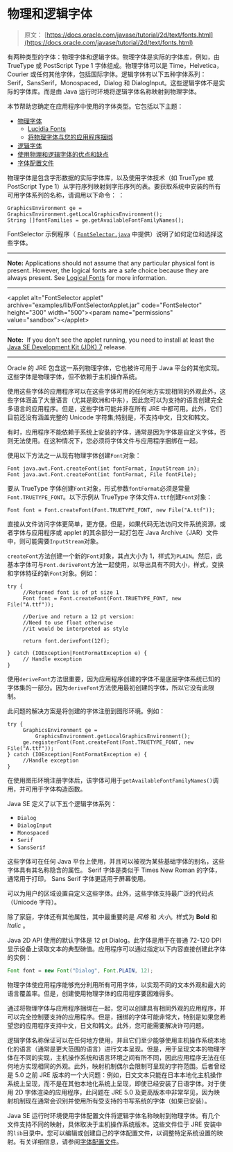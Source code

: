 # 物理和逻辑字体

> 原文： [https://docs.oracle.com/javase/tutorial/2d/text/fonts.html](https://docs.oracle.com/javase/tutorial/2d/text/fonts.html)

有两种类型的字体：物理字体和逻辑字体。物理字体是实际的字体库，例如，由 TrueType 或 PostScript Type 1 字体组成。物理字体可以是 Time，Helvetica，Courier 或任何其他字体，包括国际字体。逻辑字体有以下五种字体系列：Serif，SansSerif，Monospaced，Dialog 和 DialogInput。这些逻辑字体不是实际的字体库。而是由 Java 运行时环境将逻辑字体名称映射到物理字体。

本节帮助您确定在应用程序中使用的字体类型。它包括以下主题：

*   [物理字体](#physical-fonts)
    *   [Lucidia Fonts](#lucidia-fonts)
    *   [将物理字体与您的应用程序捆绑](#bundling-physical-fonts-with-your-application)
*   [逻辑字体](#logical-fonts)
*   [使用物理和逻辑字体的优点和缺点](#advantages-and-disadvantages)
*   [字体配置文件](#font-configuration-files)

物理字体是包含字形数据的实际字体库，以及使用字体技术（如 TrueType 或 PostScript Type 1）从字符序列映射到字形序列的表。要获取系统中安装的所有可用字体系列的名称，请调用以下命令： ：

```
GraphicsEnvironment ge = GraphicsEnvironment.getLocalGraphicsEnvironment();
String []fontFamilies = ge.getAvailableFontFamilyNames();

```

FontSelector 示例程序（ [`FontSelector.java`](examples/FontSelector.java) 中提供）说明了如何定位和选择这些字体。

* * *

**Note:** Applications should not assume that any particular physical font is present. However, the logical fonts are a safe choice because they are always present. See [Logical Fonts](#logical-fonts) for more information.

* * *

&lt;applet alt="FontSelector applet" archive="examples/lib/FontSelectorApplet.jar" code="FontSelector" height="300" width="500"&gt;&lt;param name="permissions" value="sandbox"&gt;&lt;/applet&gt;

* * *

**Note:**  If you don't see the applet running, you need to install at least the [Java SE Development Kit (JDK) 7](http://www.oracle.com/technetwork/java/javase/downloads/index.html) release.

* * *

Oracle 的 JRE 包含这一系列物理字体，它也被许可用于 Java 平台的其他实现。这些字体是物理字体，但不依赖于主机操作系统。

使用这些字体的应用程序可以在这些字体可用的任何地方实现相同的外观此外，这些字体涵盖了大量语言（尤其是欧洲和中东），因此您可以为支持的语言创建完全多语言的应用程序。但是，这些字体可能并非在所有 JRE 中都可用。此外，它们目前还没有涵盖完整的 Unicode 字符集;特别是，不支持中文，日文和韩文。

有时，应用程序不能依赖于系统上安装的字体，通常是因为字体是自定义字体，否则无法使用。在这种情况下，您必须将字体文件与应用程序捆绑在一起。

使用以下方法之一从现有物理字体创建`Font`对象：

```
Font java.awt.Font.createFont(int fontFormat, InputStream in);
Font java.awt.Font.createFont(int fontFormat, File fontFile);

```

要从 TrueType 字体创建`Font`对象，形式参数`fontFormat`必须是常量`Font.TRUETYPE_FONT`。以下示例从 TrueType 字体文件`A.ttf`创建`Font`对象：

```
Font font = Font.createFont(Font.TRUETYPE_FONT, new File("A.ttf"));

```

直接从文件访问字体更简单，更方便。但是，如果代码无法访问文件系统资源，或者字体与应用程序或 applet 的其余部分一起打包在 Java Archive（JAR）文件中，则可能需要`InputStream`对象。

`createFont`方法创建一个新的`Font`对象，其点大小为 1，样式为`PLAIN`。然后，此基本字体可与`Font.deriveFont`方法一起使用，以导出具有不同大小，样式，变换和字体特征的新`Font`对象。例如：

```
try {
     //Returned font is of pt size 1
     Font font = Font.createFont(Font.TRUETYPE_FONT, new File("A.ttf"));

     //Derive and return a 12 pt version:
     //Need to use float otherwise
     //it would be interpreted as style

     return font.deriveFont(12f);

} catch (IOException|FontFormatException e) {
     // Handle exception
}

```

使用`deriveFont`方法很重要，因为应用程序创建的字体不是底层字体系统已知的字体集的一部分。因为`deriveFont`方法使用最初创建的字体，所以它没有此限制。

此问题的解决方案是将创建的字体注册到图形环境。例如：

```
try {
     GraphicsEnvironment ge = 
         GraphicsEnvironment.getLocalGraphicsEnvironment();
     ge.registerFont(Font.createFont(Font.TRUETYPE_FONT, new File("A.ttf"));
} catch (IOException|FontFormatException e) {
     //Handle exception
}

```

在使用图形环境注册字体后，该字体可用于`getAvailableFontFamilyNames()`调用，并可用于字体构造函数。

Java SE 定义了以下五个逻辑字体系列：

*   `Dialog`
*   `DialogInput`
*   `Monospaced`
*   `Serif`
*   `SansSerif`

这些字体可在任何 Java 平台上使用，并且可以被视为某些基础字体的别名，这些字体具有其名称隐含的属性。 Serif 字体是类似于 Times New Roman 的字体，通常用于打印。 Sans Serif 字体更适用于屏幕使用。

可以为用户的区域设置自定义这些字体。此外，这些字体支持最广泛的代码点（Unicode 字符）。

除了家庭，字体还有其他属性，其中最重要的是 _风格_ 和 _大小_。样式为 **Bold** 和 _Italic_ 。

Java 2D API 使用的默认字体是 12 pt Dialog。此字体是用于在普通 72-120 DPI 显示设备上读取文本的典型磅值。应用程序可以通过指定以下内容直接创建此字体的实例：

```java
Font font = new Font("Dialog", Font.PLAIN, 12);
```

物理字体使应用程序能够充分利用所有可用字体，以实现不同的文本外观和最大的语言覆盖率。但是，创建使用物理字体的应用程序要困难得多。

通过将物理字体与应用程序捆绑在一起，您可以创建具有相同外观的应用程序，并可以完全控制要支持的应用程序。但是，捆绑的字体可能非常大，特别是如果您希望您的应用程序支持中文，日文和韩文。此外，您可能需要解决许可问题。

逻辑字体名称保证可以在任何地方使用，并且它们至少能够使用主机操作系统本地化的语言（通常是更大范围的语言）进行文本呈现。但是，用于呈现文本的物理字体在不同的实现，主机操作系统和语言环境之间有所不同，因此应用程序无法在任何地方实现相同的外观。此外，映射机制偶尔会限制可呈现的字符范围。后者曾经是 5.0 之前 JRE 版本的一个大问题：例如，日文文本只能在日本本地化主机操作系统上呈现，而不是在其他本地化系统上呈现，即使已经安装了日语字体。对于使用 2D 字体渲染的应用程序，此问题在 JRE 5.0 及更高版本中非常罕见，因为映射机制现在通常会识别并使用所有受支持的书写系统的字体（如果已安装）。

Java SE 运行时环境使用字体配置文件将逻辑字体名称映射到物理字体。有几个文件支持不同的映射，具体取决于主机操作系统版本。这些文件位于 JRE 安装中的`lib`目录中。您可以编辑或创建自己的字体配置文件，以调整特定系统设置的映射。有关详细信息，请参阅[字体配置文件](https://docs.oracle.com/javase/8/docs/technotes/guides/intl/fontconfig.html)。